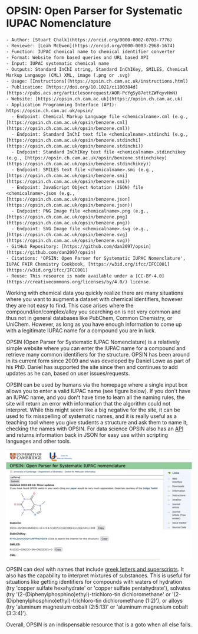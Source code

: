 # OPSIN: Open Parser for Systematic IUPAC Nomenclature

```{dropdown} About this tool
- Author: [Stuart Chalk](https://orcid.org/0000-0002-0703-7776)
- Reviewer: [Leah McEwen](https://orcid.org/0000-0003-2968-1674)
- Function: IUPAC chemical name to chemical identifier converter
- Format: Website form based queries and URL based API
- Input: IUPAC systematic chemical name
- Outputs: Standard InChI string, Standard InChIKey, SMILES, Chemical Markup Langauge (CML) XML, image (.png or .svg)
- Usage: [Instructions](https://opsin.ch.cam.ac.uk/instructions.html)
- Publication: [https://doi.org/10.1021/ci100384d](https://pubs.acs.org/articlesonrequest/AOR-PcYgSy87ettZWfqyvHmN)
- Website: [https://opsin.ch.cam.ac.uk](https://opsin.ch.cam.ac.uk)
- Application Programming Interface (API): https://opsin.ch.cam.ac.uk/opsin/
  - Endpoint: Chemical Markup Language file <chemicalname>.cml (e.g., [https://opsin.ch.cam.ac.uk/opsin/benzene.cml](https://opsin.ch.cam.ac.uk/opsin/benzene.cml))
  - Endpoint: Standard InChI text file <chemicalname>.stdinchi (e.g., [https://opsin.ch.cam.ac.uk/opsin/benzene.stdinchi](https://opsin.ch.cam.ac.uk/opsin/benzene.stdinchi))
  - Endpoint: Standard InChIKey text file <chemicalname>.stdinchikey (e.g., [https://opsin.ch.cam.ac.uk/opsin/benzene.stdinchikey](https://opsin.ch.cam.ac.uk/opsin/benzene.stdinchikey))
  - Endpoint: SMILES text file <chemicalname>.smi (e.g., [https://opsin.ch.cam.ac.uk/opsin/benzene.smi](https://opsin.ch.cam.ac.uk/opsin/benzene.smi))
  - Endpoint: JavaScript Object Notation (JSON) file <chemicalname>.json (e.g., [https://opsin.ch.cam.ac.uk/opsin/benzene.json](https://opsin.ch.cam.ac.uk/opsin/benzene.json))
  - Endpoint: PNG Image file <chemicalname>.png (e.g., [https://opsin.ch.cam.ac.uk/opsin/benzene.png](https://opsin.ch.cam.ac.uk/opsin/benzene.png))
  - Endpoint: SVG Image file <chemicalname>.svg (e.g., [https://opsin.ch.cam.ac.uk/opsin/benzene.svg](https://opsin.ch.cam.ac.uk/opsin/benzene.svg))
- GitHub Repository: [https://github.com/dan2097/opsin](https://github.com/dan2097/opsin)
- Citations: 'OPSIN: Open Parser for Systematic IUPAC Nomenclature', IUPAC FAIR Chemistry Cookbook, [https://w3id.org/ifcc/IFCC001](https://w3id.org/ifcc/IFCC001)
- Reuse: This resource is made available under a [CC-BY-4.0](https://creativecommons.org/licenses/by/4.0/) license.
```

Working with chemical data you quickly realize there are many situations where you want to augment a dataset with 
chemical identifiers, however they are not easy to find.  This case arises where the compound/ion/complex/alloy you
searching on is not very common and thus not in general databases like PubChem, Common Chemistry, or UniChem.  However,
as long as you have enough information to come up with a legitimate IUPAC name for a compound you are in luck.

OPSIN (Open Parser for Systematic IUPAC Nomenclature) is a relatively simple website where you can enter the IUPAC name
for a compound and retrieve many common identifiers for the structure.  OPSIN has been around in its current form since 
2009 and was developed by Daniel Lowe as part of his PhD.  Daniel has supported the site since then and continues to
add updates as he can, based on user issues/requests.

OPSIN can be used by humans via the homepage where a single input box allows you to enter a valid IUPAC name (see figure below).  If you
don't have an IUPAC name, and you don't have time to learn all the naming rules, the site will return an error with 
information that the algorithm could not interpret.  While this might seem like a big negative for the site, it can
be used to fix misspelling of systematic names, and it is really useful as a teaching tool where you give students a
structure and ask them to name it, checking the names with OPSIN.  For data science OPSIN also has an [API](https://opsin.ch.cam.ac.uk/instructions.html) and returns
information back in JSON for easy use within scripting languages and other tools.

![fig1](../images/opsin_api_fig1.jpg)

OPSIN can deal with names that include [greek letters and superscripts](https://opsin.ch.cam.ac.uk/instructions.html). 
It also has the capability to interpret mixtures of substances. This is useful for situations like getting identifiers for
compounds with waters of hydration (try 'copper sulfate hexahydrate' or 'copper sulfate pentahydrate'), solvates 
(try '(2-(Diphenylphosphino)ethyl)-trichloro-tin dichloromethane' or '(2-(Diphenylphosphino)ethyl)-trichloro-tin 
dichloromethane (1:2)'), or alloys (try 'aluminum magnesium cobalt (2:5:13)' or 'aluminum magnesium cobalt (3:3:4)').

Overall, OPSIN is an indispensable resource that is a goto when all else fails.